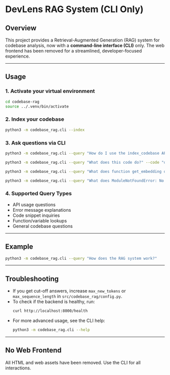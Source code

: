 # DevLens RAG System (CLI Only)

## Overview
This project provides a Retrieval-Augmented Generation (RAG) system for codebase analysis, now with a **command-line interface (CLI)** only. The web frontend has been removed for a streamlined, developer-focused experience.

---

## Usage

### 1. **Activate your virtual environment**
```bash
cd codebase-rag
source ../.venv/bin/activate
```

### 2. **Index your codebase**
```bash
python3 -m codebase_rag.cli --index
```

### 3. **Ask questions via CLI**
```bash
python3 -m codebase_rag.cli --query "How do I use the index_codebase API?"

python3 -m codebase_rag.cli --query "What does this code do?" --code "def add(a, b): return a + b"

python3 -m codebase_rag.cli --query "What does function get_embedding do?"

python3 -m codebase_rag.cli --query "What does ModuleNotFoundError: No module named 'foo' mean?"
```

### 4. **Supported Query Types**
- API usage questions
- Error message explanations
- Code snippet inquiries
- Function/variable lookups
- General codebase questions

---

## Example
```bash
python3 -m codebase_rag.cli --query "How does the RAG system work?"
```

---

## Troubleshooting
- If you get cut-off answers, increase `max_new_tokens` or `max_sequence_length` in `src/codebase_rag/config.py`.
- To check if the backend is healthy, run:
  ```bash
  curl http://localhost:8000/health
  ```
- For more advanced usage, see the CLI help:
  ```bash
  python3 -m codebase_rag.cli --help
  ```

---

## No Web Frontend
All HTML and web assets have been removed. Use the CLI for all interactions.
